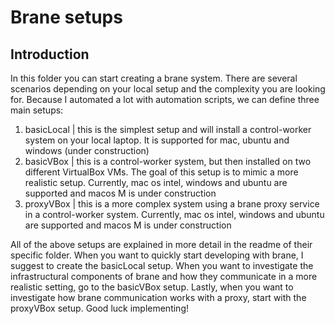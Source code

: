 # Brane setups 

## Introduction
In this folder you can start creating a brane system. There are several scenarios depending on your local setup and the complexity you are looking for. Because I automated a lot with automation scripts, we can define three main setups:
1. basicLocal | this is the simplest setup and will install a control-worker system on your local laptop. It is supported for mac, ubuntu and windows (under construction)
2. basicVBox | this is a control-worker system, but then installed on two different VirtualBox VMs. The goal of this setup is to mimic a more realistic setup. Currently, mac os intel, windows and ubuntu are supported and macos M is under construction
3. proxyVBox | this is a more complex system using a brane proxy service in a control-worker system. Currently, mac os intel, windows and ubuntu are supported and macos M is under construction

All of the above setups are explained in more detail in the readme of their specific folder. When you want to quickly start developing with brane, I suggest to create the basicLocal setup. When you want to investigate the infrastructural components of brane and how they communicate in a more realistic setting, go to the basicVBox setup. Lastly, when you want to investigate how brane communication works with a proxy, start with the proxyVBox setup. Good luck implementing!